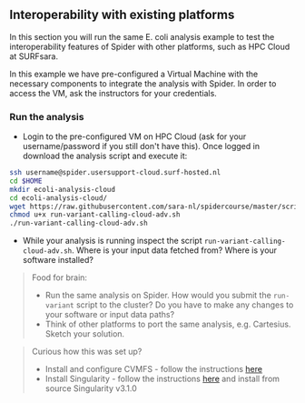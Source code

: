 ## Interoperability with existing platforms 

In this section you will run the same E. coli analysis example to test the interoperability features of Spider with other platforms, such as HPC Cloud at SURFsara.

In this example we have pre-configured a Virtual Machine with the necessary components to integrate the analysis with Spider. In order to access the VM, ask the instructors for your credentials. 

### Run the analysis

* Login to the pre-configured VM on HPC Cloud (ask for your username/password if you still don't have this). Once logged in download the analysis script and execute it:

```sh
ssh username@spider.usersupport-cloud.surf-hosted.nl 
cd $HOME
mkdir ecoli-analysis-cloud
cd ecoli-analysis-cloud/
wget https://raw.githubusercontent.com/sara-nl/spidercourse/master/scripts/run-variant-calling-cloud-adv.sh
chmod u+x run-variant-calling-cloud-adv.sh
./run-variant-calling-cloud-adv.sh
```

* While your analysis is running inspect the script `run-variant-calling-cloud-adv.sh`. Where is your input data fetched from? Where is your software installed?

> Food for brain:
> - Run the same analysis on Spider. How would you submit the `run-variant` script to the cluster? Do you have to make any changes to your software or input data paths?  
> - Think of other platforms to port the same analysis, e.g. Cartesius. Sketch your solution.

> Curious how this was set up? 
>  - Install and configure CVMFS - follow the instructions [here](http://doc.grid.surfsara.nl/en/latest/Pages/Advanced/softdrive_on_laptop.html#softdrive-on-laptop)
>  - Install Singularity - follow the instructions [here](https://sylabs.io/guides/3.0/user-guide/installation.html) and install from source Singularity v3.1.0
